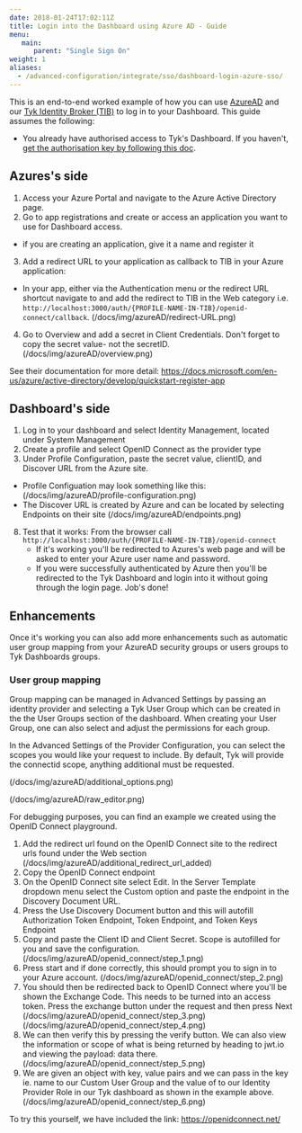 ```yaml
---
date: 2018-01-24T17:02:11Z
title: Login into the Dashboard using Azure AD - Guide
menu:
   main:
      parent: "Single Sign On"
weight: 1
aliases:
  - /advanced-configuration/integrate/sso/dashboard-login-azure-sso/
---
```



This is an end-to-end worked example of how you can use [AzureAD](https://azure.microsoft.com/en-gb/services/active-directory/) and our [Tyk Identity Broker (TIB)](https://tyk.io/docs/concepts/tyk-components/identity-broker/
) to log in to your Dashboard.
This guide assumes the following:

* You already have authorised access to Tyk's Dashboard. If you haven't, [get the authorisation key by following this doc](/docs/basic-config-and-security/security/dashboard/create-users/#a-name-with-api-a-create-a-dashboard-user-with-the-api).

## Azures's side
1. Access your Azure Portal and navigate to the Azure Active Directory page.
2. Go to app registrations and create or access an application you want to use for Dashboard access.
  - if you are creating an application, give it a name and register it 
3. Add a redirect URL to your application as callback to TIB in your Azure application:
  - In your app, either via the Authentication menu or the redirect URL shortcut navigate to and add the redirect to TIB in the Web category i.e. `http://localhost:3000/auth/{PROFILE-NAME-IN-TIB}/openid-connect/callback`.
    (/docs/img/azureAD/redirect-URL.png)
4. Go to Overview and add a secret in Client Credentials. Don't forget to copy the secret value- not the secretID. 
    (/docs/img/azureAD/overview.png)

See their documentation for more detail: https://docs.microsoft.com/en-us/azure/active-directory/develop/quickstart-register-app

## Dashboard's side 
1. Log in to your dashboard and select Identity Management, located under System Management
2. Create a profile and select OpenID Connect as the provider type
3. Under Profile Configuration, paste the secret value, clientID, and Discover URL from the Azure site. 
  - Profile Configuation may look something like this:
  (/docs/img/azureAD/profile-configuration.png)
  - The Discover URL is created by Azure and can be located by selecting Endpoints on their site
  (/docs/img/azureAD/endpoints.png)
8. Test that it works:
   From the browser call `http://localhost:3000/auth/{PROFILE-NAME-IN-TIB}/openid-connect`
    - If it's working you'll be redirected to Azures's web page and will be asked to enter your Azure user name and password.
    - If you were successfully authenticated by Azure then you'll be redirected to the Tyk Dashboard and login into it without going through the login page. Job's done!

## Enhancements

Once it's working you can also add more enhancements such as automatic user group mapping from your AzureAD security groups or users groups to Tyk Dashboards groups.

### User group mapping
Group mapping can be managed in Advanced Settings by passing an identity provider and selecting a Tyk User Group which can be created in the the User Groups section of
the dashboard. When creating your User Group, one can also select and adjust the permissions for each group.

In the Advanced Settings of the Provider Configuration, you can select the scopes you would like your request to include. By default, Tyk will provide the connectid scope, anything additional must be requested. 

(/docs/img/azureAD/additional_options.png)

(/docs/img/azureAD/raw_editor.png)

For debugging purposes, you can find an example we created using the OpenID Connect playground.
1. Add the redirect url found on the OpenID Connect site to the redirect urls found under the Web section
(/docs/img/azureAD/additional_redirect_url_added)
2. Copy the OpenID Connect endpoint
3. On the OpenID Connect site select Edit. In the Server Template dropdown menu select the Custom option and paste the endpoint in the Discovery Document URL. 
4. Press the Use Discovery Document button and this will autofill Authorization Token Endpoint, Token Endpoint, and Token Keys Endpoint
5. Copy and paste the Client ID and Client Secret. Scope is autofilled for you and save the configuration.
(/docs/img/azureAD/openid_connect/step_1.png)
6. Press start and if done correctly, this should prompt you to sign in to your Azure account.
(/docs/img/azureAD/openid_connect/step_2.png)
7. You should then be redirected back to OpenID Connect where you'll be shown the Exchange Code. This needs to be turned into an access token. Press the exchange button under the request and then press Next
(/docs/img/azureAD/openid_connect/step_3.png)
(/docs/img/azureAD/openid_connect/step_4.png)
8. We can then verify this by pressing the verify button. We can also view the information or scope of what is being returned by heading to jwt.io and viewing the payload: data there.
(/docs/img/azureAD/openid_connect/step_5.png)
9. We are given an object with key, value pairs and we can pass in the key ie. name to our Custom User Group and the value of to our Identity Provider Role in our Tyk dashboard as shown in the example above. 
(/docs/img/azureAD/openid_connect/step_6.png)

To try this yourself, we have included the link: https://openidconnect.net/

